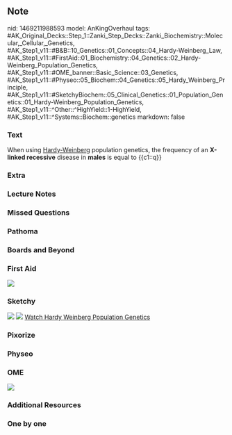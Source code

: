 ## Note
nid: 1469211988593
model: AnKingOverhaul
tags: #AK_Original_Decks::Step_1::Zanki_Step_Decks::Zanki_Biochemistry::Molecular,_Cellular,_Genetics, #AK_Step1_v11::#B&B::10_Genetics::01_Concepts::04_Hardy-Weinberg_Law, #AK_Step1_v11::#FirstAid::01_Biochemistry::04_Genetics::02_Hardy-Weinberg_Population_Genetics, #AK_Step1_v11::#OME_banner::Basic_Science::03_Genetics, #AK_Step1_v11::#Physeo::05_Biochem::04_Genetics::05_Hardy_Weinberg_Principle, #AK_Step1_v11::#SketchyBiochem::05_Clinical_Genetics::01_Population_Genetics::01_Hardy-Weinberg_Population_Genetics, #AK_Step1_v11::^Other::^HighYield::1-HighYield, #AK_Step1_v11::^Systems::Biochem::genetics
markdown: false

### Text
<div>
  <div>
    <div>
      <div>
        When using <u>Hardy-Weinberg</u> population genetics, the
        frequency of an <b>X-linked recessive</b> disease in
        <b>males</b> is equal to {{c1::q}}
      </div>
    </div>
  </div>
</div>

### Extra


### Lecture Notes


### Missed Questions


### Pathoma


### Boards and Beyond


### First Aid
<img src="tmpU6GqYr.png">

### Sketchy
<img src="Screen%20Shot%202021-01-07%20at%2015.32.52.jpg">
<img src="Screen%20Shot%202021-01-07%20at%2015.33.03.jpg"> <a href=
"https://dashboard.sketchy.com/study/medical/courses/medical-biochemistry/units/medical-biochemistry-clinical-genetics/videos/medical-biochemistry-clinical-genetics-population-genetics-hardy-weinberg-population-genetics?utm_source=anki&utm_medium=partnership&utm_campaign=february_update&utm_content=medical">
Watch Hardy Weinberg Population Genetics</a>

### Pixorize


### Physeo


### OME
<div class="ome-widget">
  <a href="https://onlinemeded.org/spa/genetics?ref=anki"><img src=
  "_OME_AnkiFlashcards_Topic_3.png"></a>
</div>

### Additional Resources


### One by one


